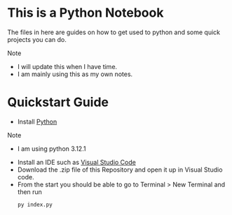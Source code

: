 # This is a Python Notebook
The files in here are guides on how to get used to python and some quick projects you can do.

> [!NOTE]
> - I will update this when I have time.
> - I am mainly using this as my own notes.

# Quickstart Guide
- Install [Python](https://www.python.org/downloads/)

> [!NOTE]
> - I am using python 3.12.1

- Install an IDE such as [Visual Studio Code](https://code.visualstudio.com)
- Download the .zip file of this Repository and open it up in Visual Studio code.
- From the start you should be able to go to Terminal > New Terminal and then run
  ```py
  py index.py
  ```
